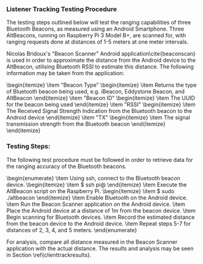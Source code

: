 ### Listener Tracking Testing Procedure

The testing steps outlined below will test the ranging capabilities of three
Bluetooth Beacons, as measured using an Android Smartphone. Three AltBeacons,
running on Raspberry Pi 3 Model B+, are scanned for, with ranging requests done at
distances of 1-5 meters at one meter intervals.

Nicolas Bridoux's "Beacon Scanner" Android application\cite{beaconscan} is used in order to
approximate the distance from the Android device to the AltBeacon, utilising
Bluetooth RSSI to estimate this distance. The following information may be taken
from the application:

\begin{itemize}
 \item "Beacon Type"
 \begin{itemize}
  \item Returns the type of Bluetooth beacon being used, e.g. iBeacon,
  Eddystone Beacon, and AltBeacon
 \end{itemize}
 \item "Beacon ID"
 \begin{itemize}
  \item The UUID for the beacon being used
 \end{itemize}
 \item "RSSI"
 \begin{itemize}
  \item The Received Signal Strength Indication from the Bluetooth beacon to
  the Android device
 \end{itemize}
 \item "TX"
 \begin{itemize}
  \item The signal transmission strength from the Bluetooth beacon
 \end{itemize}
\end{itemize}


### Testing Steps:

The following test procedure must be followed in order to retrieve data for the
ranging accuracy of the Bluetooth beacons.

\begin{enumerate}
 \item Using ssh, connect to the Bluetooth beacon device.
 \begin{itemize}
  \item \$ ssh pi@<Beacon Device IP>
 \end{itemize}
 \item Execute the AltBeacon script on the Raspberry Pi.
 \begin{itemize}
  \item \$ sudo ./altbeacon
 \end{itemize}
 \item Enable Bluetooth on the Android device.
 \item Run the Beacon Scanner application on the Android device.
 \item Place the Android device at a distance of 1m from the beacon device.
 \item Begin scanning for Bluetooth devices.
 \item Record the estimated distance from the beacon device to the Android
 device.
 \item Repeat steps 5-7 for distances of 2, 3, 4, and 5 meters.
\end{enumerate}

For analysis, compare all distance measured in the Beacon Scanner application
with the actual distance. The results and analysis may be seen in Section
\ref{clienttrackresults}.
